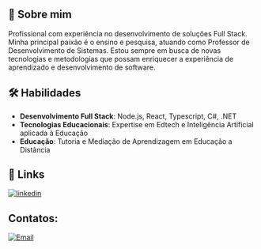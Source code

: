 ## 🚀 Sobre mim
Profissional com experiência no desenvolvimento de soluções Full Stack. Minha principal paixão é o ensino e pesquisa, atuando como Professor de Desenvolvimento de Sistemas. Estou sempre em busca de novas tecnologias e metodologias que possam enriquecer a experiência de aprendizado e desenvolvimento de software.

## 🛠 Habilidades
- **Desenvolvimento Full Stack**: Node.js, React, Typescript, C#, .NET
- **Tecnologias Educacionais**: Expertise em Edtech e Inteligência Artificial aplicada à Educação
- **Educação**: Tutoria e Mediação de Aprendizagem em Educação a Distância


## 🔗 Links
[![linkedin](https://img.shields.io/badge/linkedin-0A66C2?style=for-the-badge&logo=linkedin&logoColor=white)](https://www.linkedin.com/in/rodolfo-goncalves-silva/) 
</div>

## Contatos:
<a href="mailto:rodolfo.gsilva@outlook.com">
  <img src="https://img.shields.io/badge/Email-rodolfo.gsilva@outlook.com-blue?style=for-the-badge&logo=microsoft-outlook&logoColor=white" alt="Email" />
</a>

